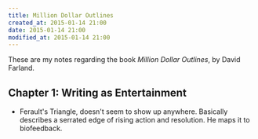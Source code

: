 ```yaml
---
title: Million Dollar Outlines
created_at: 2015-01-14 21:00
date: 2015-01-14 21:00
modified_at: 2015-01-14 21:00
---
```


These are my notes regarding the book *Million Dollar Outlines*, by David Farland.

## Chapter 1: Writing as Entertainment

* Ferault's Triangle, doesn't seem to show up anywhere. Basically describes a serrated edge of rising action and resolution. He maps it to biofeedback.
